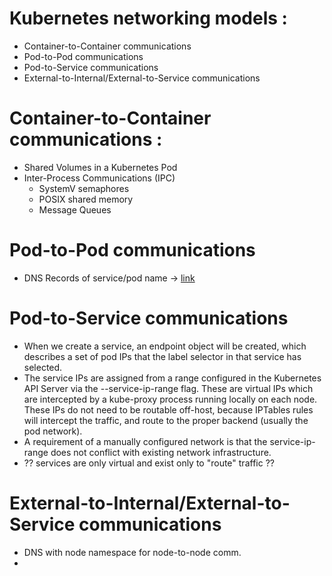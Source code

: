 # Kubernetes networking models :
- Container-to-Container communications
- Pod-to-Pod communications
- Pod-to-Service communications
- External-to-Internal/External-to-Service communications


# Container-to-Container communications :
- Shared Volumes in a Kubernetes Pod
- Inter-Process Communications (IPC)
    - SystemV semaphores
    - POSIX shared memory
    - Message Queues
    
# Pod-to-Pod communications
- DNS Records of service/pod name -> [link](https://kubernetes.io/docs/concepts/services-networking/dns-pod-service/)

# Pod-to-Service communications
- When we create a service, an endpoint object will be created, which describes a set of pod IPs that the label selector in that service has selected.
- The service IPs are assigned from a range configured in the Kubernetes API Server via the --service-ip-range flag. These are virtual IPs which are intercepted by a kube-proxy process running locally on each node. These IPs do not need to be routable off-host, because IPTables rules will intercept the traffic, and route to the proper backend (usually the pod network).
- A requirement of a manually configured network is that the service-ip-range does not conflict with existing network infrastructure.
- ?? services are only virtual and exist only to "route" traffic ??

# External-to-Internal/External-to-Service communications

- DNS with node namespace for node-to-node comm.
- 